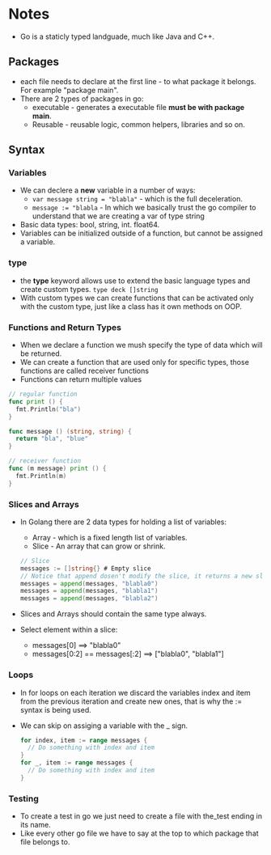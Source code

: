 # Notes

- Go is a staticly typed landguade, much like Java and C++.


## Packages

- each file needs to declare at the first line - to what package it belongs. For example "package main".
- There are 2 types of packages in go:
  - executable - generates a executable file **must be with package main**.
  - Reusable - reusable logic, common helpers, libraries and so on.

## Syntax

### Variables

- We can declere a **new** variable in a number of ways:
  - `var message string = "blabla"` - which is the full deceleration.
  - `message := "blabla` - In which we basically trust the go compiler to understand that we are creating a var of type string
- Basic data types: bool, string, int. float64.
- Variables can be initialized outside of a function, but cannot be assigned a variable.

### type

- the **type** keyword allows use to extend the basic language types and create custom types.
  `type deck []string`
- With custom types we can create functions that can be activated only with the custom type, just like a class has it own methods on OOP.

### Functions and Return Types

- When we declare a function we mush specify the type of data which will be returned.
- We can create a function that are used only for specific types, those functions are called receiver functions
- Functions can return multiple values

```go
// regular function
func print () {
  fmt.Println("bla")
}

func message () (string, string) {
  return "bla", "blue"
}

// receiver function
func (m message) print () {
  fmt.Println(m)
}
```

### Slices and Arrays

- In Golang there are 2 data types for holding a list of variables:
  - Array - which is a fixed length list of variables.
  - Slice - An array that can grow or shrink.
  
  ```go
  // Slice
  messages := []string{} # Empty slice
  // Notice that append dosen't modify the slice, it returns a new slice
  messages = append(messages, "blabla0")
  messages = append(messages, "blabla1")
  messages = append(messages, "blabla2")


  ```
- Slices and Arrays should contain the same type always.
- Select element within a slice:
  - messages[0] ==> "blabla0"
  - messages[0:2] == messages[:2] ==> ["blabla0", "blabla1"]

### Loops

- In for loops on each iteration we discard the variables index and item from the previous iteration and create new ones, that is why the := syntax is being used.
- We can skip on assiging a variable with the _ sign.

  ```go
  for index, item := range messages {
    // Do something with index and item
  }
  for _, item := range messages {
    // Do something with index and item
  }
  ```

### Testing

- To create a test in go we just need to create a file with the_test ending in its name.
- Like every other go file we have to say at the top to which package that file belongs to.